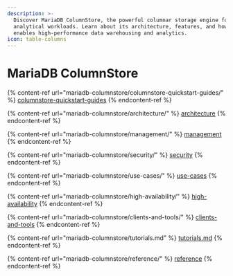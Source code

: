 ```yaml
---
description: >-
  Discover MariaDB ColumnStore, the powerful columnar storage engine for
  analytical workloads. Learn about its architecture, features, and how it
  enables high-performance data warehousing and analytics.
icon: table-columns
---
```


# MariaDB ColumnStore

{% content-ref url="mariadb-columnstore/columnstore-quickstart-guides/" %}
[columnstore-quickstart-guides](mariadb-columnstore/columnstore-quickstart-guides/)
{% endcontent-ref %}

{% content-ref url="mariadb-columnstore/architecture/" %}
[architecture](mariadb-columnstore/architecture/)
{% endcontent-ref %}

{% content-ref url="mariadb-columnstore/management/" %}
[management](mariadb-columnstore/management/)
{% endcontent-ref %}

{% content-ref url="mariadb-columnstore/security/" %}
[security](mariadb-columnstore/security/)
{% endcontent-ref %}

{% content-ref url="mariadb-columnstore/use-cases/" %}
[use-cases](mariadb-columnstore/use-cases/)
{% endcontent-ref %}

{% content-ref url="mariadb-columnstore/high-availability/" %}
[high-availability](mariadb-columnstore/high-availability/)
{% endcontent-ref %}

{% content-ref url="mariadb-columnstore/clients-and-tools/" %}
[clients-and-tools](mariadb-columnstore/clients-and-tools/)
{% endcontent-ref %}

{% content-ref url="mariadb-columnstore/tutorials.md" %}
[tutorials.md](mariadb-columnstore/tutorials.md)
{% endcontent-ref %}

{% content-ref url="mariadb-columnstore/reference/" %}
[reference](mariadb-columnstore/reference/)
{% endcontent-ref %}
